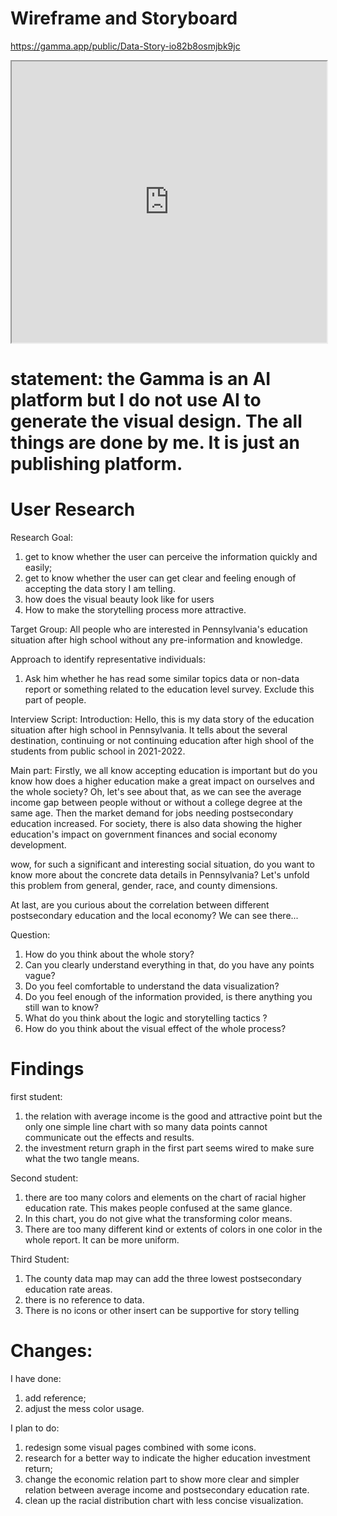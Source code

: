 # Wireframe and Storyboard 
https://gamma.app/public/Data-Story-io82b8osmjbk9jc

<iframe src="https://gamma.app/embed/io82b8osmjbk9jc" style="width: 700px; max-width: 100%; height: 450px" allow="fullscreen" title="Data Story"></iframe>

# statement: the Gamma is an AI platform but I do not use AI to generate the visual design. The all things are done by me. It is just an publishing platform. 


# User Research 
Research Goal:
1. get to know whether the user can perceive the information quickly and easily;
2. get to know whether the user can get clear and feeling enough of accepting the data story I am telling.
3. how does the visual beauty look like for users
4. How to make the storytelling process more attractive.

Target Group:
All people who are interested in Pennsylvania's education situation after high school without any pre-information and knowledge. 

Approach to identify representative individuals:
1. Ask him whether he has read some similar topics data or non-data report or something related to the education level survey. Exclude this part of people.

Interview Script:
Introduction:
Hello, this is my data story of the education situation after high school in Pennsylvania. It tells about the several destination, continuing or not continuing education after high shool of the students from public school in 2021-2022. 

Main part:
Firstly, we all know accepting education is important but do you know how does a higher education make a great impact on ourselves and the whole society? 
Oh, let's see about that, as we can see the average income gap between people without or without a college degree at the same age. 
Then the market demand for jobs needing postsecondary education increased.
For society, there is also data showing the higher education's impact on government finances and social economy development. 

wow, for such a significant and interesting social situation, do you want to know more about the concrete data details in Pennsylvania? Let's unfold this problem from general, gender, race, and county dimensions. 

At last, are you curious about the correlation between different postsecondary education and the local economy? We can see there...

Question:
1. How do you think about the whole story?
2. Can you clearly understand everything in that, do you have any points vague?
3. Do you feel comfortable to understand the data visualization?
4. Do you feel enough of the information provided, is there anything you still wan to know?
5. What do you think about the logic and storytelling tactics ?
6. How do you think about the visual effect of the whole process?

# Findings 
first student:
1. the relation with average income is the good and attractive point but the only one simple line chart
   with so many data points cannot communicate out the effects and results.
2. the investment return graph in the first part seems wired to make sure what the two tangle means.

Second student:
1. there are too many colors and elements on the chart of racial higher education rate. This makes people confused at the same glance.
2. In this chart, you do not give what the transforming color means.
3. There are too many different kind or extents of colors in one color in the whole report. It can be more uniform.

Third Student:
1. The county data map may can add the three lowest postsecondary education rate areas.
2. there is no reference to data.
3. There is no icons or other insert can be supportive for story telling 


# Changes:
I have done:
1. add reference;
2. adjust the mess color usage.

I plan to do:
1. redesign some visual pages combined with some icons.
2. research for a better way to indicate the higher education investment return;
3. change the economic relation part to show more clear and simpler relation between average income
   and postsecondary education rate.
4. clean up the racial distribution chart with less concise visualization.
   



